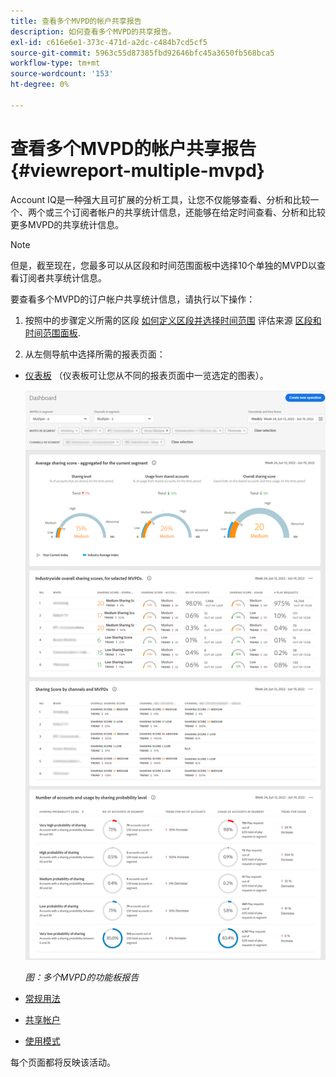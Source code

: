 ```yaml
---
title: 查看多个MVPD的帐户共享报告
description: 如何查看多个MVPD的共享报告。
exl-id: c616e6e1-373c-471d-a2dc-c484b7cd5cf5
source-git-commit: 5963c55d87385fbd92646bfc45a3650fb568bca5
workflow-type: tm+mt
source-wordcount: '153'
ht-degree: 0%

---
```


# 查看多个MVPD的帐户共享报告 {#viewreport-multiple-mvpd}

Account IQ是一种强大且可扩展的分析工具，让您不仅能够查看、分析和比较一个、两个或三个订阅者帐户的共享统计信息，还能够在给定时间查看、分析和比较更多MVPD的共享统计信息。

>[!NOTE]
>
>但是，截至现在，您最多可以从区段和时间范围面板中选择10个单独的MVPD以查看订阅者共享统计信息。

要查看多个MVPD的订户帐户共享统计信息，请执行以下操作：

1. 按照中的步骤定义所需的区段 [如何定义区段并选择时间范围](/help/AccountIQ/howto-select-segment-timeframe.md) 评估来源 [区段和时间范围面板](/help/AccountIQ/segments-timeframe.md).

1. 从左侧导航中选择所需的报表页面：

* [仪表板](/help/AccountIQ/dashboard.md) （仪表板可让您从不同的报表页面中一览选定的图表）。

   ![](assets/mult-mvpds-dashboard.png)

   *图：多个MVPD的功能板报告*

* [常规用法](/help/AccountIQ/general-usage-reports.md)

* [共享帐户](/help/AccountIQ/shared-acc-reports.md)

* [使用模式](/help/AccountIQ/usage-patterns.md)

每个页面都将反映该活动。
